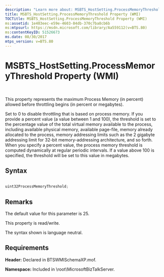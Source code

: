 ```yaml
---
description: "Learn more about: MSBTS_HostSetting.ProcessMemoryThreshold Property (WMI)"
title: MSBTS_HostSetting.ProcessMemoryThreshold Property (WMI)
TOCTitle: MSBTS_HostSetting.ProcessMemoryThreshold Property (WMI)
ms:assetid: 1e403eec-e59e-4603-84db-370c7ba8cb6b
ms:mtpsurl: https://msdn.microsoft.com/library/Aa559112(v=BTS.80)
ms:contentKeyID: 51526673
ms.date: 08/30/2017
mtps_version: v=BTS.80
---
```


# MSBTS\_HostSetting.ProcessMemoryThreshold Property (WMI)

 

This property represents the maximum Process Memory (in percent) allowed before throttling begins (in percent or megabytes).

Set to 0 to disable throttling that is based on process memory. If you provide a percent value (a value between 1 and 100), the threshold is set to the percentage value of the total virtual memory available to the process, including available physical memory, available page-file, memory already allocated to the process, memory addressing limits such as the 2 gigabyte addressing limit for 32-bit memory-addressing architecture, and so forth. When you specify a percent value, the process memory threshold is computed dynamically at regular periodic intervals. If a value above 100 is specified, the threshold will be set to this value in megabytes.

## Syntax

```C#
  
uint32ProcessMemoryThreshold;  
```

## Remarks

The default value for this parameter is 25.

This property is read/write.

The syntax shown is language neutral.

## Requirements

**Header:** Declared in BTSWMISchemaXP.mof.

**Namespace:** Included in \\root\\MicrosoftBizTalkServer.

